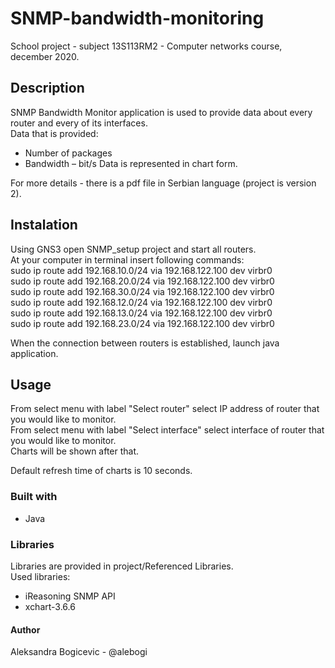 # SNMP-bandwidth-monitoring

School project - subject 13S113RM2 - Computer networks course, december 2020. 

## Description
SNMP Bandwidth Monitor application is used to provide data about every router and every of its interfaces. \
Data that is provided:
- Number of packages 
- Bandwidth – bit/s 
Data is represented in chart form.

For more details - there is a pdf file in Serbian language (project is version 2).

## Instalation
Using GNS3 open SNMP_setup project and start all routers. \
At your computer in terminal insert following commands: \
sudo ip route add 192.168.10.0/24 via 192.168.122.100 dev virbr0 \
sudo ip route add 192.168.20.0/24 via 192.168.122.100 dev virbr0 \
sudo ip route add 192.168.30.0/24 via 192.168.122.100 dev virbr0 \
sudo ip route add 192.168.12.0/24 via 192.168.122.100 dev virbr0 \
sudo ip route add 192.168.13.0/24 via 192.168.122.100 dev virbr0 \
sudo ip route add 192.168.23.0/24 via 192.168.122.100 dev virbr0 

When the connection between routers is established, launch java application. 

## Usage
From select menu with label "Select router" select IP address of router that you would like to monitor. \
From select menu with label "Select interface" select interface of router that you would like to monitor. \
Charts will be shown after that. 

Default refresh time of charts is 10 seconds.

### Built with
- Java

### Libraries
Libraries are provided in project/Referenced Libraries. \
Used libraries:
- iReasoning SNMP API
- xchart-3.6.6

#### Author
Aleksandra Bogicevic - @alebogi